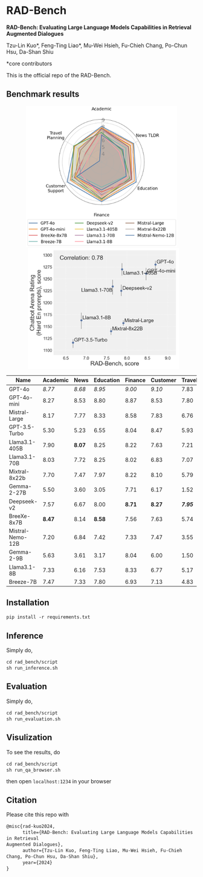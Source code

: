 # RAD-Bench

**RAD-Bench: Evaluating Large Language Models Capabilities in Retrieval
Augmented Dialogues**

Tzu-Lin Kuo*, Feng-Ting Liao*, Mu-Wei Hsieh,
Fu-Chieh Chang, Po-Chun Hsu, Da-Shan Shiu

*core contributors

This is the official repo of the RAD-Bench.

## Benchmark results



<div style="text-align: center;">
  <img src="./asset/model_radar.png" alt="model_radar" width="400" style="display: inline-block;" />
  <img src="./asset/spearman_correlation_hard-en.png" alt="correlation" width="400" style="display: inline-block; margin-left: 10px;" />
</div>

| **Name**       | **Academic** | **News** | **Education** | **Finance** | **Customer** | **Travel** | **Average** |
|----------------|--------------|----------|---------------|-------------|--------------|------------|-------------|
| GPT-4o         | _8.77_       | _8.68_   | _8.95_        | _9.00_      | _9.10_       | 7.83       | _8.72_      |
| GPT-4o-mini    | 8.27         | 8.53     | 8.80          | 8.87        | 8.53         | 7.80       | 8.47        |
| Mistral-Large  | 8.17         | 7.77     | 8.33          | 8.58        | 7.83         | 6.76       | 7.91        |
| GPT-3.5-Turbo  | 5.30         | 5.23     | 6.55          | 8.04        | 8.47         | 5.93       | 6.59        |
| Llama3.1-405B  | 7.90         | **8.07** | 8.25          | 8.22        | 7.63         | 7.21       | **7.88**    |
| Llama3.1-70B   | 8.03         | 7.72     | 8.25          | 8.02        | 6.83         | 7.07       | 7.65        |
| Mixtral-8x22b  | 7.70         | 7.47     | 7.97          | 8.22        | 8.10         | 5.79       | 7.54        |
| Gemma-2-27B    | 5.50         | 3.60     | 3.05          | 7.71        | 6.17         | 1.52       | 4.59        |
| Deepseek-v2    | 7.57         | 6.67     | 8.00          | **8.71**    | **8.27**     | _**7.95**_ | 7.86        |
| BreeXe-8x7B    | **8.47**     | 8.14     | **8.58**      | 7.56        | 7.63         | 5.74       | 7.69        |
| Mistral-Nemo-12B | 7.20       | 6.84     | 7.42          | 7.33        | 7.47         | 3.55       | 6.63        |
| Gemma-2-9B     | 5.63         | 3.61     | 3.17          | 8.04        | 6.00         | 1.50       | 4.66        |
| Llama3.1-8B    | 7.33         | 6.16     | 7.53          | 8.33        | 6.77         | 5.17       | 6.88        |
| Breeze-7B      | 7.47         | 7.33     | 7.80          | 6.93        | 7.13         | 4.83       | 6.92        |

## Installation
```
pip install -r requirements.txt
```

## Inference
Simply do,
```
cd rad_bench/script
sh run_inference.sh
```

## Evaluation
Simply do,
```
cd rad_bench/script
sh run_evaluation.sh
```

## Visulization
To see the results, do
```
cd rad_bench/script
sh run_qa_browser.sh
```
then open `localhost:1234` in your browser



## Citation
Please cite this repo with
```
@misc{rad-kuo2024,
      title={RAD-Bench: Evaluating Large Language Models Capabilities in Retrieval
Augmented Dialogues},
      author={Tzu-Lin Kuo, Feng-Ting Liao, Mu-Wei Hsieh, Fu-Chieh Chang, Po-Chun Hsu, Da-Shan Shiu},
      year={2024}
}
```
